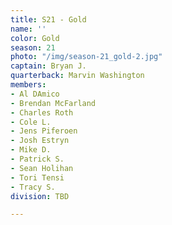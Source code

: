 ```yaml
---
title: S21 - Gold
name: ''
color: Gold
season: 21
photo: "/img/season-21_gold-2.jpg"
captain: Bryan J.
quarterback: Marvin Washington
members:
- Al DAmico
- Brendan McFarland
- Charles Roth
- Cole L.
- Jens Piferoen
- Josh Estryn
- Mike D.
- Patrick S.
- Sean Holihan
- Tori Tensi
- Tracy S.
division: TBD

---
```

